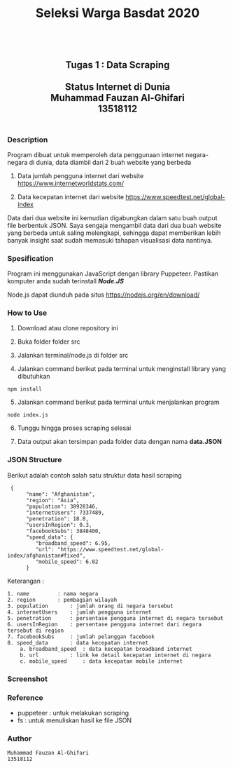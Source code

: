 <h1 align="center">
  <br>
  Seleksi Warga Basdat 2020
  <br>
  <br>
</h1>

<h2 align="center">
  <br>
  Tugas 1 : Data Scraping
  <br>
  <br>
  Status Internet di Dunia
  <br>
  Muhammad Fauzan Al-Ghifari
  <br>
  13518112
  <br>
  <br>
</h2>


### Description

Program dibuat untuk memperoleh data penggunaan internet negara-negara di dunia, data diambil dari 2 buah website yang berbeda

1. Data jumlah pengguna internet dari website https://www.internetworldstats.com/

2. Data kecepatan internet dari website https://www.speedtest.net/global-index

Data dari dua website ini kemudian digabungkan dalam satu buah output file berbentuk JSON. Saya sengaja mengambil data dari dua buah website yang berbeda untuk saling melengkapi, sehingga dapat memberikan lebih banyak insight saat sudah memasuki tahapan visualisasi data nantinya.


### Spesification

Program ini menggunakan JavaScript dengan library Puppeteer. Pastikan komputer anda sudah terinstall ___Node.JS___

Node.js dapat diunduh pada situs https://nodejs.org/en/download/


### How to Use

1. Download atau clone repository ini

2. Buka folder folder src

3. Jalankan terminal/node.js di folder src

4. Jalankan command berikut pada terminal untuk menginstall library yang dibutuhkan
```
npm install
```
5. Jalankan command berikut pada terminal untuk menjalankan program
```
node index.js
```
6. Tunggu hingga proses scraping selesai

7. Data output akan tersimpan pada folder data dengan nama __data.JSON__

### JSON Structure
Berikut adalah contoh salah satu struktur data hasil scraping
```
 {
      "name": "Afghanistan",
      "region": "Asia",
      "population": 38928346,
      "internetUsers": 7337489,
      "penetration": 18.8,
      "usersInRegion": 0.3,
      "facebookSubs": 3848400,
      "speed_data": {
         "broadband_speed": 6.95,
         "url": "https://www.speedtest.net/global-index/afghanistan#fixed",
         "mobile_speed": 6.02
      }
```
Keterangan :
```
1. name			: nama negara
2. region		: pembagian wilayah
3. population		: jumlah orang di negara tersebut
4. internetUsers	: jumlah pengguna internet
5. penetration		: persentase pengguna internet di negara tersebut
6. usersInRegion	: persentase pengguna internet dari negara tersebut di region
7. facebookSubs		: jumlah pelanggan facebook
8. speed_data		: data kecepatan internet
	a. broadband_speed	: data kecepatan broadband internet
	b. url			: link ke detail kecepatan internet di negara
	c. mobile_speed		: data kecepatan mobile internet
```

### Screenshot

### Reference
* puppeteer : untuk melakukan scraping
* fs : untuk menuliskan hasil ke file JSON

### Author
```
Muhammad Fauzan Al-Ghifari
13518112
```
